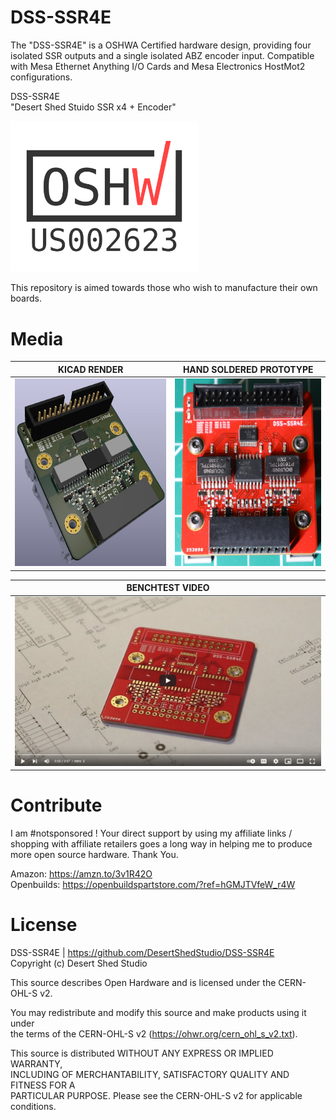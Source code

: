 DSS-SSR4E
============

The "DSS-SSR4E" is a OSHWA Certified hardware design, providing four isolated SSR outputs and a single isolated
ABZ encoder input. Compatible with Mesa Ethernet Anything I/O Cards and Mesa Electronics HostMot2 configurations.

DSS-SSR4E <br>
"Desert Shed Stuido SSR x4 + Encoder"

<img src="Images/certification-mark-US002623-stacked.svg" width=300>

This repository is aimed towards those who wish to manufacture their own boards. 

Media
=======

| KICAD RENDER           | HAND SOLDERED PROTOTYPE  |
| ---------------------- | ------------------------ |
|<img src="Images/00.jpg" height="300"> | <img src="Images/01.JPG" height="300"> |

| BENCHTEST VIDEO |
| --------------- |
| [![DSS-SSR4E Bench Test](https://github.com/DesertShedStudio/DSS-SSR4E/blob/main/Images/YT_Thumbnail.jpg)](https://www.youtube.com/watch?v=-4yf4lCva_A "DSS-SSR4E Bench Test") |

Contribute 
===========
I am #notsponsored ! Your direct support by using my affiliate links / shopping with affiliate retailers goes a long way
in helping me to produce more open source hardware. Thank You. 

Amazon: https://amzn.to/3v1R42O <br>
Openbuilds:  https://openbuildspartstore.com/?ref=hGMJTVfeW_r4W



License
=======

DSS-SSR4E | https://github.com/DesertShedStudio/DSS-SSR4E <br>
Copyright (c) Desert Shed Studio

This source describes Open Hardware and is licensed under the CERN-OHL-S v2.

You may redistribute and modify this source and make products using it under <br>
the terms of the CERN-OHL-S v2 (https://ohwr.org/cern_ohl_s_v2.txt). <br>

This source is distributed WITHOUT ANY EXPRESS OR IMPLIED WARRANTY, <br>
INCLUDING OF MERCHANTABILITY, SATISFACTORY QUALITY AND FITNESS FOR A <br>
PARTICULAR PURPOSE. Please see the CERN-OHL-S v2 for applicable conditions.
